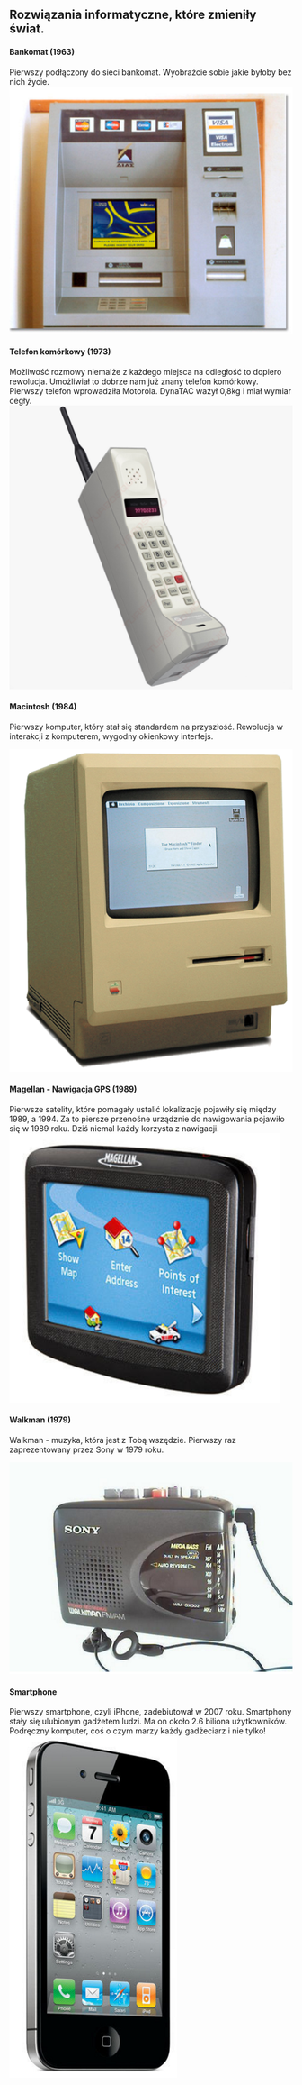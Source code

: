 ## Rozwiązania informatyczne, które zmieniły świat.

#### Bankomat (1963)
Pierwszy podłączony do sieci bankomat. Wyobraźcie sobie jakie byłoby bez nich życie.
![atm](atm.png)

#### Telefon komórkowy (1973)
Możliwość rozmowy niemalże z każdego miejsca na odległość to dopiero rewolucja. Umożliwiał to dobrze nam już znany telefon komórkowy. Pierwszy telefon wprowadziła Motorola. DynaTAC ważył 0,8kg i miał wymiar cegły.
![tel](tel.png)

#### Macintosh (1984)
Pierwszy komputer, który stał się standardem na przyszłość. Rewolucja w interakcji z komputerem, wygodny okienkowy interfejs.

![macintosh](macintosh.png)
#### Magellan - Nawigacja GPS (1989)

Pierwsze satelity, które pomagały ustalić lokalizację pojawiły się między 1989, a 1994. Za to piersze przenośne urządznie do nawigowania pojawiło się w 1989 roku. Dziś niemal każdy korzysta z nawigacji.
![gps](gps.png)

#### Walkman (1979)
Walkman - muzyka, która jest z Tobą wszędzie. Pierwszy raz zaprezentowany przez Sony w 1979 roku.

![walkman](walkman.png)

#### Smartphone
Pierwszy smartphone, czyli iPhone, zadebiutował w 2007 roku. Smartphony stały się ulubionym gadżetem ludzi. Ma on około 2.6 biliona użytkowników. Podręczny komputer, coś o czym marzy każdy gadżeciarz i nie tylko!
![Smartphone](smartphone.png)
